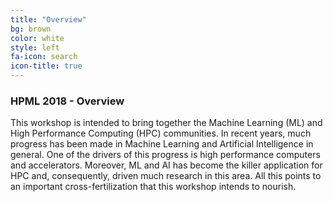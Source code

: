 ```yaml
---
title: "Overview"
bg: brown
color: white
style: left
fa-icon: search
icon-title: true
---
```


### HPML 2018 - Overview

This workshop is intended to bring together the Machine Learning (ML) and High
Performance Computing (HPC) communities. In recent years, much progress has
been made in Machine Learning and Artificial Intelligence in general. One
of the drivers of this progress is high performance computers and accelerators.
Moreover, ML and AI has become the killer application for HPC and, consequently,
driven much research in this area. All this points to an important
cross-fertilization that this workshop intends to nourish.
